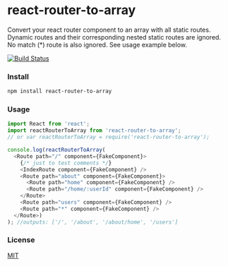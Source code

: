 # react-router-to-array

Convert your react router component to an array with all static routes.
Dynamic routes and their corresponding nested static routes are ignored.
No match (*) route is also ignored. See usage example below.

[![Build Status](https://api.travis-ci.org/alansouzati/react-router-to-array.svg)](https://travis-ci.org/alansouzati/react-router-to-array)

### Install

```sh
npm install react-router-to-array
```

### Usage

```javascript
import React from 'react';
import reactRouterToArray from 'react-router-to-array';
// or var reactRouterToArray = require('react-router-to-array');

console.log(reactRouterToArray(
  <Route path="/" component={FakeComponent}>
    {/* just to test comments */}
    <IndexRoute component={FakeComponent} />
    <Route path="about" component={FakeComponent}>
      <Route path="home" component={FakeComponent} />
      <Route path="/home/:userId" component={FakeComponent} />
    </Route>
    <Route path="users" component={FakeComponent} />
    <Route path="*" component={FakeComponent} />
  </Route>)
); //outputs: ['/', '/about', '/about/home', '/users']
```

### License

[MIT](https://github.com/alansouzati/react-router-to-array/blob/master/LICENSE)
